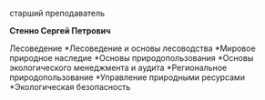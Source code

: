старший преподаватель



**Стенно Сергей Петрович**

Лесоведение
	*Лесоведение и основы лесоводства
	*Мировое природное наследие
	*Основы природопользования
	*Основы экологического менеджмента и аудита
	*Региональное природопользование
	*Управление природными ресурсами
	*Экологическая безопасность